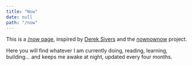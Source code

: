 ```yaml
---
title: "Now"
date: null
path: "/now"
---
```

This is a [/now page](/https://nownownow.com/about), inspired by [Derek Sivers](https://sivers.org/) and the [nownownow](https://nownownow.com/) project.

Here you will find whatever I am currently doing, reading, learning, building... and keeps me awake at night, updated every four months.